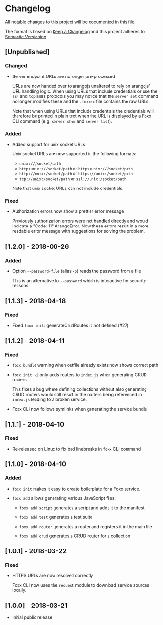 # Changelog

All notable changes to this project will be documented in this file.

The format is based on [Keep a Changelog](http://keepachangelog.com/en/1.0.0/)
and this project adheres to [Semantic Versioning](http://semver.org/spec/v2.0.0.html).

## [Unpublished]

### Changed

* Server endpoint URLs are no longer pre-processed

  URLs are now handed over to arangojs unaltered to rely on arangojs' URL handling
  logic. When using URLs that include credentials or use the `ssl` and `tcp`
  alias protocols you may notice that the `server set` command no longer modifies
  these and the `.foxxrc` file contains the raw URLs.

  Note that when using URLs that include credentials the credentials will therefore
  be printed in plain text when the URL is displayed by a Foxx CLI command (e.g.
  `server show` and `server list`).

### Added

* Added support for unix socket URLs

  Unix socket URLs are now supported in the following formats:

  * `unix:///socket/path`
  * `http+unix:///socket/path` or `https+unix:///socket/path`
  * `http://unix:/socket/path` or `https://unix:/socket/path`
  * `tcp://unix:/socket/path` or `ssl://unix:/socket/path`

  Note that unix socket URLs can not include credentials.

### Fixed

* Authorization errors now show a prettier error message

  Previously authorization errors were not handled directly and would indicate
  a "Code: 11" ArangoError. Now these errors result in a more readable error
  message with suggestions for solving the problem.

## [1.2.0] - 2018-06-26

### Added

* Option `--password-file` (alias `-p`) reads the password from a file

  This is an alternative to `--password` which is interactive for security reasons.

## [1.1.3] - 2018-04-18

### Fixed

* Fixed `foxx init`: generateCrudRoutes is not defined (#27)

## [1.1.2] - 2018-04-11

### Fixed

* `foxx bundle` warning when outfile already exists now shows correct path

* `foxx init -i` only adds routers to `index.js` when generating CRUD routers

  This fixes a bug where defining collections without also generating CRUD routers
  would still result in the routers being referenced in `index.js` leading to a
  broken service.

* Foxx CLI now follows symlinks when generating the service bundle

## [1.1.1] - 2018-04-10

### Fixed

* Re-released on Linux to fix bad linebreaks in `foxx` CLI command

## [1.1.0] - 2018-04-10

### Added

* `foxx init` makes it easy to create boilerplate for a Foxx service.

* `foxx add` allows generating various JavaScript files:

  * `foxx add script` generates a script and adds it to the manifest

  * `foxx add test` generates a test suite

  * `foxx add router` generates a router and registers it in the main file

  * `foxx add crud` generates a CRUD router for a collection

## [1.0.1] - 2018-03-22

### Fixed

* HTTPS URLs are now resolved correctly

  Foxx CLI now uses the `request` module to download service sources locally.

## [1.0.0] - 2018-03-21

* Initial public release
